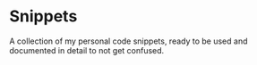 # Snippets
A collection of my personal code snippets, ready to be used and
documented in detail to not get confused.
